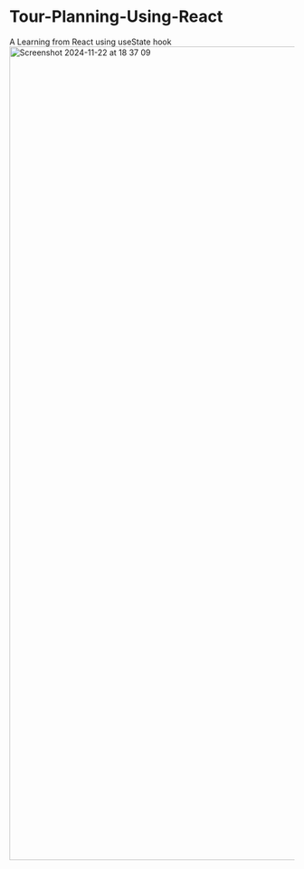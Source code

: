# Tour-Planning-Using-React
A Learning from React using useState hook
<img width="1438" alt="Screenshot 2024-11-22 at 18 37 09" src="https://github.com/user-attachments/assets/1e8c6017-ad63-4526-88ed-f05c30ea796d">
